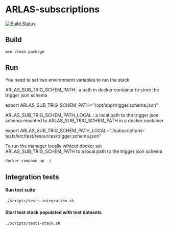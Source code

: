 # ARLAS-subscriptions

[![Build Status](https://api.travis-ci.org/gisaia/ARLAS-subscriptions.svg?branch=develop)](https://travis-ci.org/gisaia/ARLAS-subscriptions)

## Build

```sh
mvn clean package
```

## Run
You need to set two environment variables to run the stack

ARLAS_SUB_TRIG_SCHEM_PATH : a path in docker container to store the trigger json schema

export ARLAS_SUB_TRIG_SCHEM_PATH="/opt/app/trigger.schema.json"


ARLAS_SUB_TRIG_SCHEM_PATH_LOCAL : a local path to the trigger json schema mounted to ARLAS_SUB_TRIG_SCHEM_PATH in a docker container

export ARLAS_SUB_TRIG_SCHEM_PATH_LOCAL="./subscriptions-tests/src/test/resources/trigger.schema.json"

To run the manager locally wihtout docker set  ARLAS_SUB_TRIG_SCHEM_PATH to a local path to the trigger json schema

```sh
docker-compose up -d
```

## Integration tests
#### Run test suite

```sh
./scripts/tests-integration.sh
```

#### Start test stack populated with test datasets

```sh
./scripts/tests-stack.sh
```